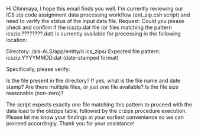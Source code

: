 Hi Chinmaya,
I hope this email finds you well.
I'm currently reviewing our ICS zip code assignment data processing workflow (ent_zip.csh script) and need to verify the status of the input data file.
Request:
Could you please check and confirm if the icszip.dat file (or files matching the pattern icszip.????????.dat) is currently available for processing in the following location:

Directory: /als-ALS/app/entity/d.ics_zips/
Expected file pattern: icszip.YYYYMMDD.dat (date-stamped format)

Specifically, please verify:

Is the file present in the directory?
If yes, what is the file name and date stamp?
Are there multiple files, or just one file available?
Is the file size reasonable (non-zero)?

The script expects exactly one file matching this pattern to proceed with the data load to the oldzips table, followed by the crzips procedure execution.
Please let me know your findings at your earliest convenience so we can proceed accordingly.
Thank you for your assistance!

